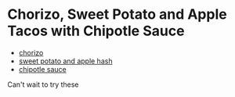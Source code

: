 Chorizo, Sweet Potato and Apple Tacos with  Chipotle Sauce
==================================

* [chorizo](/base%20layers/chorizo.md)
* [sweet potato and apple hash](/mixins/sweet_potato_and_apple_hash.md)
* [chipotle sauce](/condiments/chipotle_sauce.md)

Can't wait to try these
